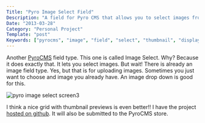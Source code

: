 ```yaml
---
Title: "Pyro Image Select Field"
Description: "A field for Pyro CMS that allows you to select images from your uploads"
Date: "2013-03-28"
Category: "Personal Project"
Template: "post"
Keywords: ["pyrocms", "image", "field", "select", "thumbnail", "display", "picker", "chooser", "pyro", "php"]
---
```


Another [PyroCMS](http://pyrocms.com "PyroCMS Website") field type. This one is called Image Select. Why? Because it does exactly that. It lets you select images. But wait! There is already an image field type. Yes, but that is for uploading images. Sometimes you just want to choose and image you already have. An image drop down is good for this.

<div class="center">
  <img alt="pyro image select screen3" src="/images/screen3.png" >
</div>

I think a nice grid with thumbnail previews is even better!! I have the project [hosted on github](https://github.com/james2doyle/pyro-image-select "pyro image select github page"). It will also be submitted to the PyroCMS store.

